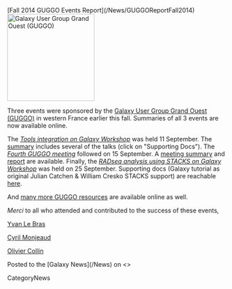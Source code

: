 <div class='newsItemHeader'>[Fall 2014 GUGGO Events Report](/News/GUGGOReportFall2014)</div>

<div class='right'><a href='http://www.biogenouest.org/agenda/evenement/groupe-de-travail-des-utilisateurs-galaxy-du-grand-ouest-guggo'><img src='/Images/Logos/eBiogenouestLogo.png' alt='Galaxy User Group Grand Ouest (GUGGO)' width=200 /></a></div>

Three events were sponsored by the [Galaxy User Group Grand Ouest (GUGGO)](https://www.e-biogenouest.org/groups/guggo) in western France earlier this fall.  Summaries of all 3 events are now available online.

The *[Tools integration on Galaxy Workshop](http://go4bioinformatics.genouest.org/integration-doutils-dans-la-plateforme-web-galaxy/)* was held 11 September.  The [summary](https://www.e-biogenouest.org/resources/1312/about) includes several of the talks (click on "Supporting Docs").  The *[Fourth GUGGO meeting](http://www.biogenouest.org/agenda/evenement/groupe-de-travail-des-utilisateurs-galaxy-du-grand-ouest-guggo)* followed on 15 September.  A [meeting summary](https://www.e-biogenouest.org/groups/guggo/wiki/GugGo4) and [report](https://www.e-biogenouest.org/resources/1336) are available.  Finally, the *[RADseq analysis using STACKS on Galaxy Workshop](http://go4bioinformatics.genouest.org/analyse-de-donnees-de-type-rad-par-le-pipeline-stacks-sous-la-plateforme-web-danalyse-de-donnees-galaxy/)* was held on 25 September. Supporting docs (Galaxy tutorial as original Julian Catchen & William Cresko STACKS support) are reachable [here](https://www.e-biogenouest.org/resources/1099).

And [many more GUGGO resources](https://www.e-biogenouest.org/groups/guggo/resources) are available online as well.

*Merci* to all who attended and contributed to the success of these events,

[Yvan Le Bras](https://www.e-biogenouest.org/members/1003)

[Cyril Monjeaud](https://www.e-biogenouest.org/members/1005)

[Olivier Collin](https://www.e-biogenouest.org/members/1009)
<div class='newsItemFooter'>Posted to the [Galaxy News](/News) on <<Date(2014-10-31T20:51:39Z)>></div>

CategoryNews
